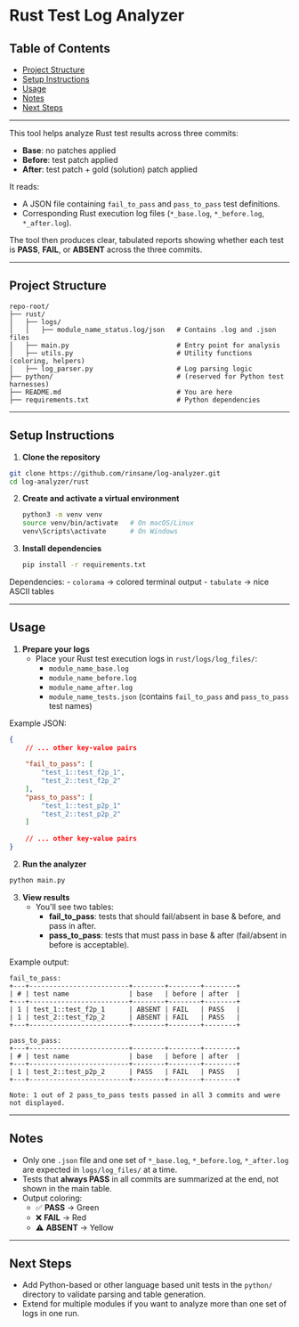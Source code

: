 # Rust Test Log Analyzer

## Table of Contents
- [Project Structure](#project-structure)
- [Setup Instructions](#setup-instructions)
- [Usage](#usage)
- [Notes](#notes)
- [Next Steps](#next-steps)

---

This tool helps analyze Rust test results across three commits:
- **Base**: no patches applied  
- **Before**: test patch applied  
- **After**: test patch + gold (solution) patch applied  

It reads:
- A JSON file containing `fail_to_pass` and `pass_to_pass` test definitions.
- Corresponding Rust execution log files (`*_base.log`, `*_before.log`, `*_after.log`).

The tool then produces clear, tabulated reports showing whether each test is **PASS**, **FAIL**, or **ABSENT** across the three commits.

---

## Project Structure

```
repo-root/
├── rust/
│   ├── logs/
│   │   ├── module_name_status.log/json   # Contains .log and .json files
│   ├── main.py                           # Entry point for analysis
│   ├── utils.py                          # Utility functions (coloring, helpers)
│   ├── log_parser.py                     # Log parsing logic
├── python/                               # (reserved for Python test harnesses)
├── README.md                             # You are here
├── requirements.txt                      # Python dependencies

````

---

## Setup Instructions

1. **Clone the repository**

```bash
git clone https://github.com/rinsane/log-analyzer.git
cd log-analyzer/rust
```

2. **Create and activate a virtual environment**

   ```bash
   python3 -m venv venv
   source venv/bin/activate   # On macOS/Linux
   venv\Scripts\activate      # On Windows
   ```

3. **Install dependencies**

   ```bash
   pip install -r requirements.txt
   ```
   
Dependencies:
	- `colorama` -> colored terminal output
	- `tabulate` -> nice ASCII tables

---

## Usage

1. **Prepare your logs**
	- Place your Rust test execution logs in `rust/logs/log_files/`:
		- `module_name_base.log`
		- `module_name_before.log`
		- `module_name_after.log`
		- `module_name_tests.json` (contains `fail_to_pass` and `pass_to_pass` test names)

Example JSON:

```json
{
	// ... other key-value pairs
	
	"fail_to_pass": [
		"test_1::test_f2p_1",
		"test_2::test_f2p_2"
	],
	"pass_to_pass": [
		"test_1::test_p2p_1"
		"test_2::test_p2p_2"
	]
	
	// ... other key-value pairs
}
```

2. **Run the analyzer**

```bash
python main.py
```

3. **View results**
	- You'll see two tables:
		- **fail_to_pass**: tests that should fail/absent in base & before, and pass in after.
		- **pass_to_pass**: tests that must pass in base & after (fail/absent in before is acceptable).

Example output:
```
fail_to_pass:
+---+-------------------------+--------+--------+--------+
| # | test name               | base   | before | after  |
+---+-------------------------+--------+--------+--------+
| 1 | test_1::test_f2p_1      | ABSENT | FAIL   | PASS   |
| 1 | test_2::test_f2p_2      | ABSENT | FAIL   | PASS   |
+---+-------------------------+--------+--------+--------+

pass_to_pass:
+---+-------------------------+--------+--------+--------+
| # | test name               | base   | before | after  |
+---+-------------------------+--------+--------+--------+
| 1 | test_2::test_p2p_2      | PASS   | FAIL   | PASS   |
+---+-------------------------+--------+--------+--------+

Note: 1 out of 2 pass_to_pass tests passed in all 3 commits and were not displayed.
```

---

## Notes

- Only one `.json` file and one set of `*_base.log`, `*_before.log`, `*_after.log` are expected in `logs/log_files/` at a time.
- Tests that **always PASS** in all commits are summarized at the end, not shown in the main table.
- Output coloring:
	- ✅ **PASS** → Green
	- ❌ **FAIL** → Red
	- ⚠️ **ABSENT** → Yellow

---

## Next Steps

- Add Python-based or other language based unit tests in the `python/` directory to validate parsing and table generation.
- Extend for multiple modules if you want to analyze more than one set of logs in one run.

